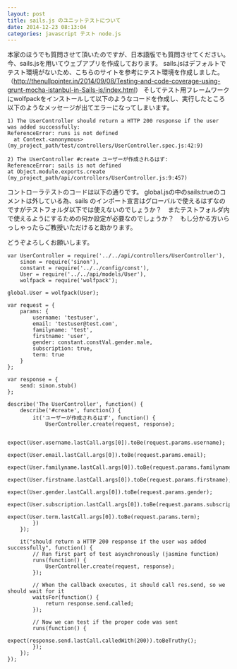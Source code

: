 ```yaml
---
layout: post
title: sails.js のユニットテストについて
date: 2014-12-23 08:13:04
categories: javascript テスト node.js
---
```

<!-- {% raw %} -->
<p>本家のほうでも質問させて頂いたのですが、日本語版でも質問させてください。
今、sails.jsを用いてウェブアプリを作成しております。
sails.jsはデフォルトでテスト環境がないため、こちらのサイトを参考にテスト環境を作成しました。
（<a href="http://thenullpointer.in/2014/09/08/Testing-and-code-coverage-using-grunt-mocha-istanbul-in-Sails-js/index.html" rel="nofollow">http://thenullpointer.in/2014/09/08/Testing-and-code-coverage-using-grunt-mocha-istanbul-in-Sails-js/index.html</a>）
そしてテスト用フレームワークにwolfpackをインストールして以下のようなコードを作成し、実行したところ以下のようなメッセージが出てエラーになってしまいます。</p>

<pre><code>1) The UserController should return a HTTP 200 response if the user was added successfully:
ReferenceError: runs is not defined
  at Context.&lt;anonymous&gt; (my_project_path/test/controllers/UserController.spec.js:42:9)

2) The UserController #create ユーザーが作成されるはず:    
ReferenceError: sails is not defined 
at Object.module.exports.create (my_project_path/api/controllers/UserController.js:9:457)
</code></pre>

<p>コントローラテストのコードは以下の通りです。
global.jsの中のsails:trueのコメントは外している為、sails のインポート宣言はグローバルで使えるはずなのですがテストフォルダ以下では使えないのでしょうか？　またテストフォルダ内で使えるようにするための何か設定が必要なのでしょうか？　もし分かる方いらっしゃったらご教授いただけると助かります。</p>

<p>どうぞよろしくお願いします。</p>

<pre><code>var UserController = require('../../api/controllers/UserController'),
    sinon = require('sinon'),
    constant = require('../../config/const'),
    User = require('../../api/models/User'),
    wolfpack = require('wolfpack');

global.User = wolfpack(User); 

var request = {
    params: {
        username: 'testuser',
        email: 'testuser@test.com',
        familyname: 'test',
        firstname: 'user',
        gender: constant.constVal.gender.male,
        subscription: true,
        term: true
    }
};

var response = {
    send: sinon.stub() 
};

describe('The UserController', function() {
    describe('#create', function() {
        it('ユーザーが作成されるはず', function() {
            UserController.create(request, response);

            expect(User.username.lastCall.args[0]).toBe(request.params.username);
            expect(User.email.lastCall.args[0]).toBe(request.params.email);
            expect(User.familyname.lastCall.args[0]).toBe(request.params.familyname);
            expect(User.firstname.lastCall.args[0]).toBe(request.params.firstname);
            expect(User.gender.lastCall.args[0]).toBe(request.params.gender);
            expect(User.subscription.lastCall.args[0]).toBe(request.params.subscription);
            expect(User.term.lastCall.args[0]).toBe(request.params.term);
        })
    });

    it("should return a HTTP 200 response if the user was added successfully", function() {
        // Run first part of test asynchronously (jasmine function)
        runs(function() {
            UserController.create(request, response);
        });

        // When the callback executes, it should call res.send, so we should wait for it
        waitsFor(function() {
            return response.send.called;
        });

        // Now we can test if the proper code was sent
        runs(function() {
            expect(response.send.lastCall.calledWith(200)).toBeTruthy();
        });
    });
});
</code></pre>
<!-- {% endraw %} -->
